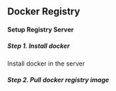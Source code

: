 ## Docker Registry 

#### Setup Registry Server

##### Step 1. Install docker

Install docker in the server

##### Step 2. Pull docker registry image

```

```
